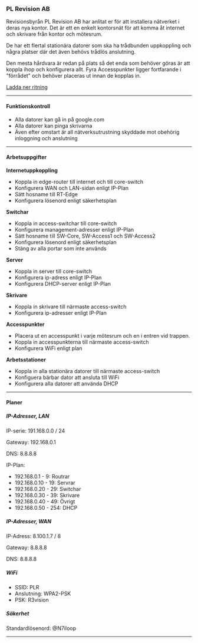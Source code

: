 ### PL Revision AB

Revisionsbyrån PL Revision AB har anlitat er för att installera nätverket i deras nya kontor.
Det är ett en enkelt kontorsnät för att komma åt internet och skrivare från kontor och mötesrum.

De har ett flertal stationära datorer som ska ha trådbunden uppkoppling och några platser där det även behövs trådlös anslutning.

Den mesta hårdvara är redan på plats så det enda som behöver göras är att koppla ihop och konfigurera allt. Fyra Accesspunkter ligger fortfarande i "förrådet" och behöver placeras ut innan de kopplas in.

[Ladda ner ritning](/areas/umea_0/kontor_1a.pkt)
___

#### Funktionskontroll
- Alla datorer kan gå in på google.com
- Alla datorer kan pinga skrivarna
- Även efter omstart är all nätverksutrustning skyddade mot obehörig inloggning och anslutning

___

#### Arbetsuppgifter
**Internetuppkoppling**
- Koppla in edge-router till internet och till core-switch
- Konfigurera WAN och LAN-sidan enligt IP-Plan
- Sätt hosname till RT-Edge
- Konfigurera lösenord enligt säkerhetsplan

**Switchar**
- Koppla in access-switchar till core-switch
- Konfigurera management-adresser enligt IP-Plan
- Sätt hosname till SW-Core, SW-Access1 och SW-Access2
- Konfigurera lösenord enligt säkerhetsplan
- Stäng av alla portar som inte används

**Server**
- Koppla in server till core-switch
- Konfigurera ip-adress enligt IP-Plan
- Konfigurera DHCP-server enligt IP-Plan

**Skrivare**
- Koppla in skrivare till närmaste access-switch
- Konfigurera ip-adresser enligt IP-Plan

**Accesspunkter**
- Placera ut en accesspunkt i varje mötesrum och en i entren vid trappen.
- Koppla in accesspunkterna till närmaste access-switch
- Konfigurera WiFi enligt plan

**Arbetsstationer**
- Koppla in alla stationära datorer till närmaste access-switch
- Konfiguera bärbar dator att ansluta till WiFi
- Konfigurera alla datorer att använda DHCP

___

#### Planer
##### IP-Adresser, LAN
IP-serie: 191.168.0.0 / 24

Gateway: 192.168.0.1

DNS: 8.8.8.8

IP-Plan:
- 192.168.0.1 - 9: Routrar
- 192.168.0.10 - 19: Servrar
- 192.168.0.20 - 29: Switchar
- 192.168.0.30 - 39: Skrivare
- 192.168.0.40 - 49: Övrigt
- 192.168.0.50 - 254: DHCP

##### IP-Adresser, WAN
IP-Adress: 8.100.1.7 / 8

Gateway: 8.8.8.8

DNS: 8.8.8.8

##### WiFi
- SSID: PLR
- Anslutning: WPA2-PSK
- PSK: R3vision

##### Säkerhet
Standardlösenord: @N7iloop
___
